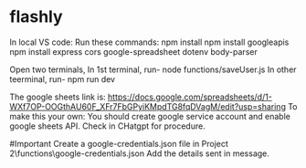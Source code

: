 # flashly

In local VS code:
Run these commands: 
npm install
npm install googleapis
npm install express cors google-spreadsheet dotenv body-parser

Open two terminals,
In 1st terminal, run- node functions/saveUser.js
In other teerminal, run- npm run dev 

The google sheets link is: https://docs.google.com/spreadsheets/d/1-WXf7OP-OOGthAU60F_XFr7FbGPyiKMpdTG8fqDVagM/edit?usp=sharing
To make this your own: You should create google service account and enable google sheets API. Check in CHatgpt for procedure.


#Important
Create a google-credentials.json file in Project 2\functions\google-credentials.json
Add the details sent in message.